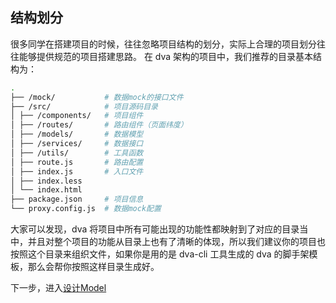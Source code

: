 ## 结构划分

很多同学在搭建项目的时候，往往忽略项目结构的划分，实际上合理的项目划分往往能够提供规范的项目搭建思路。
在 dva 架构的项目中，我们推荐的目录基本结构为：

```bash
.
├── /mock/           # 数据mock的接口文件
├── /src/            # 项目源码目录
│ ├── /components/   # 项目组件
│ ├── /routes/       # 路由组件（页面纬度）
│ ├── /models/       # 数据模型
│ ├── /services/     # 数据接口
│ ├── /utils/        # 工具函数
│ ├── route.js       # 路由配置
│ ├── index.js       # 入口文件
│ ├── index.less     
│ └── index.html     
├── package.json     # 项目信息
└── proxy.config.js  # 数据mock配置
```

大家可以发现，dva 将项目中所有可能出现的功能性都映射到了对应的目录当中，并且对整个项目的功能从目录上也有了清晰的体现，所以我们建议你的项目也按照这个目录来组织文件，如果你是用的是 dva-cli 工具生成的 dva 的脚手架模板，那么会帮你按照这样目录生成好。

下一步，进入[设计Model](./03-设计Model.md)
